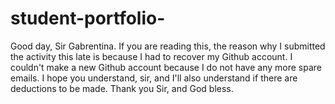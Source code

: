 # student-portfolio-
Good day, Sir Gabrentina. If you are reading this, the reason why I submitted the activity this late is because I had to recover my Github account. I couldn't make a new Github account because I do not have any more spare emails. I hope you understand, sir, and I'll also understand if there are deductions to be made. Thank you Sir, and God bless. 

